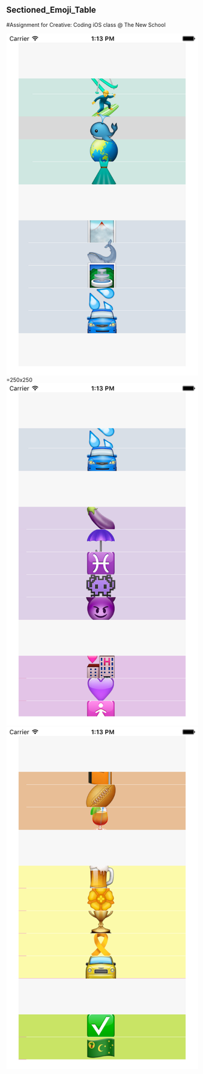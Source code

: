 ## Sectioned_Emoji_Table

#Assignment for Creative: Coding iOS class @ The New School

![](/screenshots/teal.png)=250x250
![](/screenshots/purple.png)
![](/screenshots/yellow.png)


